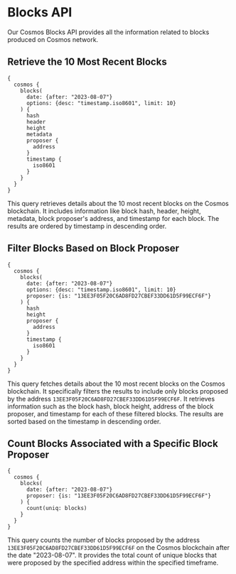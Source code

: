 # Blocks API

Our Cosmos Blocks API provides all the information related to blocks produced on Cosmos network.

## Retrieve the 10 Most Recent Blocks

```
{
  cosmos {
    blocks(
      date: {after: "2023-08-07"}
      options: {desc: "timestamp.iso8601", limit: 10}
    ) {
      hash
      header
      height
      metadata
      proposer {
        address
      }
      timestamp {
        iso8601
      }
    }
  }
}
```

This query retrieves details about the 10 most recent blocks on the Cosmos blockchain. It includes information like block hash, header, height, metadata, block proposer's address, and timestamp for each block. The results are ordered by timestamp in descending order.

## Filter Blocks Based on Block Proposer

```
{
  cosmos {
    blocks(
      date: {after: "2023-08-07"}
      options: {desc: "timestamp.iso8601", limit: 10}
      proposer: {is: "13EE3F05F20C6AD8FD27CBEF33DD61D5F99ECF6F"}
    ) {
      hash
      height
      proposer {
        address
      }
      timestamp {
        iso8601
      }
    }
  }
}
```

This query fetches details about the 10 most recent blocks on the Cosmos blockchain. It specifically filters the results to include only blocks proposed by the address `13EE3F05F20C6AD8FD27CBEF33DD61D5F99ECF6F`. It retrieves information such as the block hash, block height, address of the block proposer, and timestamp for each of these filtered blocks. The results are sorted based on the timestamp in descending order.

## Count Blocks Associated with a Specific Block Proposer

```
{
  cosmos {
    blocks(
      date: {after: "2023-08-07"}
      proposer: {is: "13EE3F05F20C6AD8FD27CBEF33DD61D5F99ECF6F"}
    ) {
      count(uniq: blocks)
    }
  }
}
```

This query counts the number of blocks proposed by the address `13EE3F05F20C6AD8FD27CBEF33DD61D5F99ECF6F` on the Cosmos blockchain after the date "2023-08-07". It provides the total count of unique blocks that were proposed by the specified address within the specified timeframe.